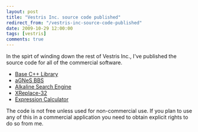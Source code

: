 ```yaml
---
layout: post
title: "Vestris Inc. source code published"
redirect_from: "/vestris-inc-source-code-published"
date: 2009-10-29 12:00:00
tags: [vestris]
comments: true
---
```

In the spirt of winding down the rest of Vestris Inc., I've published the source code for all of the commercial software.

- [Base C++ Library](https://github.com/dblock/baseclasses)
- [aGNeS BBS](https://github.com/dblock/agnes)
- [Alkaline Search Engine](https://github.com/dblock/alkaline)
- [XReplace-32](https://github.com/dblock/xreplace)
- [Expression Calculator](https://github.com/dblock/excalc)

The code is not free unless used for non-commercial use. If you plan to use any of this in a commercial application you need to obtain explicit rights to do so from me.

